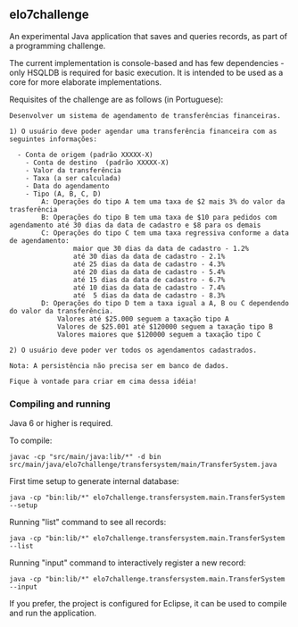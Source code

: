 ## elo7challenge

An experimental Java application that saves and queries records, as part of a programming challenge. 

The current implementation is console-based and has few dependencies - only HSQLDB is required for basic execution. It is intended to be used as a core for more elaborate implementations.

Requisites of the challenge are as follows (in Portuguese):

```
Desenvolver um sistema de agendamento de transferências financeiras.
 
1) O usuário deve poder agendar uma transferência financeira com as seguintes informações:
 
  - Conta de origem (padrão XXXXX-X)
	- Conta de destino  (padrão XXXXX-X)
	- Valor da transferência
	- Taxa (a ser calculada)
	- Data do agendamento
	- Tipo (A, B, C, D)
		A: Operações do tipo A tem uma taxa de $2 mais 3% do valor da trasferência
		B: Operações do tipo B tem uma taxa de $10 para pedidos com agendamento até 30 dias da data de cadastro e $8 para os demais
		C: Operações do tipo C tem uma taxa regressiva conforme a data de agendamento:
			 	maior que 30 dias da data de cadastro - 1.2%
				até 30 dias da data de cadastro - 2.1%
				até 25 dias da data de cadastro - 4.3%
				até 20 dias da data de cadastro - 5.4%
				até 15 dias da data de cadastro - 6.7%
				até 10 dias da data de cadastro - 7.4%
				até  5 dias da data de cadastro - 8.3%
		D: Operações do tipo D tem a taxa igual a A, B ou C dependendo do valor da transferência.
			Valores até $25.000 seguem a taxação tipo A
			Valores de $25.001 até $120000 seguem a taxação tipo B
			Valores maiores que $120000 seguem a taxação tipo C
 
2) O usuário deve poder ver todos os agendamentos cadastrados.
 
Nota: A persistência não precisa ser em banco de dados.
 
Fique à vontade para criar em cima dessa idéia!
```

### Compiling and running

Java 6 or higher is required.


To compile:
```
javac -cp "src/main/java:lib/*" -d bin src/main/java/elo7challenge/transfersystem/main/TransferSystem.java
```

First time setup to generate internal database:
```
java -cp "bin:lib/*" elo7challenge.transfersystem.main.TransferSystem --setup
```

Running "list" command to see all records:
```
java -cp "bin:lib/*" elo7challenge.transfersystem.main.TransferSystem --list
```

Running "input" command to interactively register a new record:
```
java -cp "bin:lib/*" elo7challenge.transfersystem.main.TransferSystem --input
```

If you prefer, the project is configured for Eclipse, it can be used to compile and run the application.
